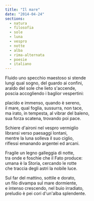 ```yaml
---
title: "Il mare"
date: "2014-04-24"
sections:
  - natura
  - filosofia
  - sole
  - luna
  - vespro
  - notte
  - alba
  - rima-alternata
  - poesie
  - italiano
---
```


Fluido uno specchio maestoso si stende\
lungi qual sogno, del guardo ai confini,\
araldo del sole che lieto s'accende,\
poscia accogliendo i baglior vespertini:

placido e immenso, quando è sereno,\
il mare, qual foglia, sussurra, non tace,\
ma irato, in tempesta, al vibrar del baleno,\
sua forza scatena, trovando poi pace.

Schiere d'aironi nel vespro vermiglio\
libransi verso paesaggi lontani,\
mentre la luna solleva il suo ciglio,\
riflessi emanando argentei ed arcani.

Fragile un legno galleggia di notte,\
tra onde e foschie che il Fato produce:\
umana è la Storia, cercando le rotte\
che traccia degli astri la nobile luce.

Sul far del mattino, sottile e dorato,\
un filo divampa sul mare dormiente,\
e intenso crescendo, nel buio irradiato,\
preludio è pei cori d'un'alba splendente.
